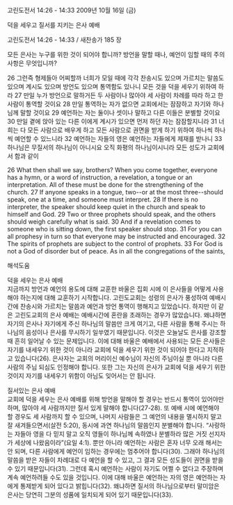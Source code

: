 고린도전서 14:26 - 14:33 
2009년 10월 16일 (금)

덕을 세우고  질서를 지키는 은사 예배



고린도전서 14:26 - 14:33 / 새찬송가 185 장


모든 은사는 누구를 위한 것이 되어야 합니까? 
방언을 말할 때나, 예언이 임할 때의 주의사항은 무엇입니까?  

26 그런즉 형제들아 어찌할까 너희가 모일 때에 각각 찬송시도 있으며 가르치는 말씀도 있으며 계시도 있으며 방언도 있으며 통역함도 있나니 모든 것을 덕을 세우기 위하여 하라 27 만일 누가 방언으로 말하거든 두 사람이나 많아야 세 사람이 차례를 따라 하고 한 사람이 통역할 것이요 28 만일 통역하는 자가 없으면 교회에서는 잠잠하고 자기와 하나님께 말할 것이요 29 예언하는 자는 둘이나 셋이나 말하고 다른 이들은 분별할 것이요 30 만일 곁에 앉아 있는 다른 이에게 계시가 있으면 먼저 하던 자는 잠잠할지니라 31 너희는 다 모든 사람으로 배우게 하고 모든 사람으로 권면을 받게 하기 위하여 하나씩 하나씩 예언할 수 있느니라 32 예언하는 자들의 영은 예언하는 자들에게 제재를 받나니 33 하나님은 무질서의 하나님이 아니시요 오직 화평의 하나님이시니라 모든 성도가 교회에서 함과 같이    

26 What then shall we say, brothers? When you come together, everyone has a hymn, or a word of instruction, a revelation, a tongue or an interpretation. All of these must be done for the strengthening of the church. 27 If anyone speaks in a tongue, two--or at the most three--should speak, one at a time, and someone must interpret. 28 If there is no interpreter, the speaker should keep quiet in the church and speak to himself and God. 29 Two or three prophets should speak, and the others should weigh carefully what is said. 30 And if a revelation comes to someone who is sitting down, the first speaker should stop. 31 For you can all prophesy in turn so that everyone may be instructed and encouraged. 32 The spirits of prophets are subject to the control of prophets. 33 For God is not a God of disorder but of peace. As in all the congregations of the saints,

해석도움





덕을 세우는 은사 예배  
지금까지 방언과 예언의 용도에 대해 교훈한 바울은 집회 시에 이 은사들을 어떻게 사용해야 하는지에 대해 교훈하기 시작합니다. 고린도교회는 성령의 은사가 풍성하여 예배시간에 찬송시와 가르치는 말씀과 예언과 방언 통역이 행해지고 있었습니다. 하지만 이 같은 고린도교회의 은사 예배는 예배시간에 혼란을 초래하는 경우가 많았습니다. 왜냐하면 자기의 은사나 자기에게 주신 하나님의 말씀만 크게 여기고, 다른 사람을 통해 주시는 하나님의 음성이나 은사를 무시하기 일쑤였기 때문입니다. 이것은 오늘날도 은사를 강조할 때 흔히 일어날 수 있는 문제입니다. 이에 대해 바울은 예배에서 사용되는 모든 은사들은 자기를 내세우기 위한 것이 아니라 교회에 덕을 세우기 위한 것이 되어야 한다고 지적하고 있습니다(26). 은사자는 교회의 머리이신 예수님이 자신의 주님이실 뿐 아니라 다른 사람의 주님 되심도 인정해야 합니다. 또한 그는 자신의 은사가 교회에 덕을 세우기 위한 것이지 자기를 내세우기 위함이 아님도 잊어서는 안 됩니다.         

질서있는 은사 예배  
교회에 덕을 세우는 은사 예배를 위해 방언을 말해야 할 경우는 반드시 통역이 있어야만 하며, 많아야 세 사람까지만 질서 있게 말해야 합니다(27-28). 또 예배 시에 예언해야 할 경우도 세 사람까지 할 수 있으며, 나머지 사람들은 그 예언의 내용을 멸시하지 말고 잘 새겨들으면서(살전 5:20), 동시에 과연 하나님의 말씀인지 분별해야 합니다. “사랑하는 자들아 영을 다 믿지 말고 오직 영들이 하나님께 속하였나 분별하라 많은 거짓 선지자가 세상에 나왔음이라”(요일 4:1). 뿐만 아니라 예언하는 사람은 혼자 너무 오래 해서는 안 되며, 다른 사람에게 예언이 임하는 경우에는 멈추어야 합니다(30). 그래야 하나님의 말씀을 받은 자들이 차례대로 다 예언을 할 수 있고, 그 결과 모든 성도들이 권면을 받을 수 있기 때문입니다(31). 그런데 혹시 예언하는 사람이 자기도 어쩔 수 없다고 주장하며 계속 예언하려들 수도 있을 것입니다. 이에 대해 바울은 예언하는 자의 영은 예언하는 자에게 통제받게 되어 있다고 밝힙니다(32). 왜냐하면 질서의 하나님으로부터 말미암은 은사는 당연히 그분의 성품에 일치되게 되어 있기 때문입니다(33).